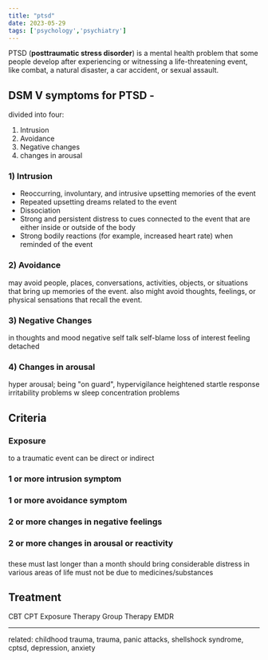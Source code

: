 ```yaml
---
title: "ptsd"
date: 2023-05-29
tags: ['psychology','psychiatry']
---
```


PTSD (**posttraumatic stress disorder**) is a mental health problem that some people develop after experiencing or witnessing a life-threatening event, like combat, a natural disaster, a car accident, or sexual assault.


## DSM V symptoms for PTSD - 
divided into four: 
1) Intrusion
2) Avoidance
3) Negative changes
4) changes in arousal


### 1) Intrusion
-   Reoccurring, involuntary, and intrusive upsetting memories of the event
-  Repeated upsetting dreams related to the event
- Dissociation 
-   Strong and persistent distress to cues connected to the event that are either inside or outside of the body
-   Strong bodily reactions (for example, increased heart rate) when reminded of the event

### 2) Avoidance
   may avoid people, places, conversations, activities, objects, or situations that bring up memories of the event. 
    also might avoid thoughts, feelings, or physical sensations that recall the event.

### 3) Negative Changes
   in thoughts and mood
   negative self talk
   self-blame
   loss of interest
   feeling detached
   
### 4) Changes in arousal
   hyper arousal; being "on guard", hypervigilance
   heightened startle response
   irritability
   problems w sleep 
   concentration problems

## Criteria 
### Exposure
to a traumatic event 
can be direct or indirect 
### 1 or more intrusion symptom
### 1 or more avoidance symptom
###  2 or more changes in negative feelings
###  2 or more changes in arousal or reactivity
###
these must last longer than a month
should bring considerable distress in various areas of life
must not be due to medicines/substances

## Treatment
CBT
CPT
Exposure Therapy
Group Therapy
EMDR

---
related: childhood trauma, trauma, panic attacks, shellshock syndrome, cptsd, depression, anxiety

